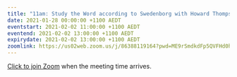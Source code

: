 ```yaml
---
title: "11am: Study the Word according to Swedenborg with Howard Thompson"
date: 2021-01-28 00:00:00 +1100 AEDT
eventstart: 2021-02-02 11:00:00 +1100 AEDT
eventend: 2021-02-02 13:00:00 +1100 AEDT
expirydate: 2021-02-02 13:00:00 +1100 AEDT
zoomlink: https://us02web.zoom.us/j/86388119164?pwd=ME9rSmdkdFp5QVFHd0hIbDZmNXhRQT09
---
```


[Click to join Zoom](https://us02web.zoom.us/j/86388119164?pwd=ME9rSmdkdFp5QVFHd0hIbDZmNXhRQT09) when the meeting time arrives.